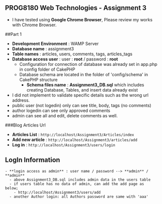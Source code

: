 ## PROG8180 Web Technologies - Assignment 3

- I have tested using **Google Chrome Browser**, Please review my works with Chrome Browser.

##Part 1

  - **Development Environment** : WAMP Server
  - **Database name** : assignment3
  - **Table names** : articles, users, comments, tags, articles_tags
  - **Database access user**  : user : **root**  / password : **root**
    - Configuration for connection of database was already set in app.php in config folder of CakePHP 
    - Database schema are located in the folder of 'config/schema' in CakePHP structure
      - **Schema files name** : **Assignment3_DB.sql** which includes creating Database, Tables, and insert data already exist
  - I did not implement to validate specific details such as the wrong url address.
  - public user (not logedin) only can see title, body, tags (no comments)
  - author logedin can see only approved comments
  - admin can see all and edit, delete comments as well.

###Blog Articles Url 
  - **Articles List** : ```http://localhost/Assignment3/Articles/index```
  - **Add new article** : ```http://localhost/Assignment3/articles/add```
  - **Log in** : ```http://localhost/Assignment3/users/login```

## LogIn Information
    - **login access as admin** : user name / password --> **admin** / **admin**
      - above Assignment3_DB.sql includes admin data in the users table
      - if users table has no data of admin, can add the add page as below;
        - http://localhost/Assignment3/users/add
      - another Author login: all Authors password are same with 'aaa'


